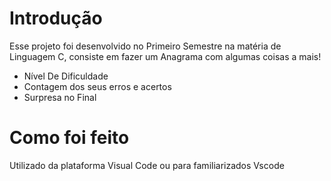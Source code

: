 # Introdução

Esse projeto foi desenvolvido no Primeiro Semestre na matéria de Linguagem C, consiste em fazer um Anagrama com algumas coisas a mais!

  - Nível De Dificuldade
  - Contagem dos seus erros e acertos
  - Surpresa no Final 
  
# Como foi feito
 
Utilizado da plataforma Visual Code ou para familiarizados Vscode
